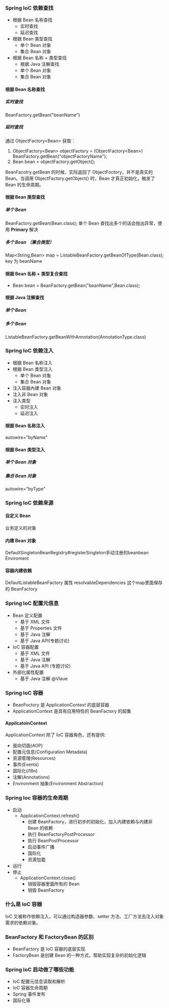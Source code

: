 ### Spring IoC 依赖查找
- 根据 Bean 名称查找 
	- 实时查找 
	- 延迟查找
- 根据 Bean 类型查找
	- 单个 Bean 对象
	-  集合 Bean 对象
-  根据 Bean 名称 + 类型查找
	-  根据 Java 注解查找
	-  单个 Bean 对象
	-   集合 Bean 对象


#### 根据 Bean 名称查找 
##### 实时查找
BeanFactory.getBean("beanName")

##### 延时查找
通过 ObjectFactory\<Bean\> 获取：
1. ObjectFactory\<Bean\> objectFactory = (ObjectFactory\<Bean\>) BeanFactory.getBean("objectFactoryName");
2. Bean bean = objectFactory.getObject();

BeanFacotry.getBean 的时候，实际返回了 ObjectFoctory，并不是真实的 Bean。当调用 ObjectFactory.getObject() 时，Bean 才真正初始化，触发了 Bean 的生命周期。

#### 根据 Bean 类型查找
##### 单个 Bean
BeanFactory.getBean(Bean.class);
单个 Bean 查找出多个的话会抛出异常，使用 **Primary** 解决

##### 多个 Bean （集合类型）
Map<String,Bean> map = ListableBeanFactory.getBeanOfType(Bean.class);
key 为 beanName

#### 根据 Bean 名称 + 类型复合查找
- Bean bean = BeanFactory.getBean("beanName",Bean.class);

#### 根据 Java 注解查找
##### 单个 Bean 

##### 多个 Bean
ListableBeanFactory.getBeanWithAnnotation(AnnotationType.class)


### Spring IoC 依赖注入
 - 根据 Bean 名称注入
 - 根据 Bean 类型注入
	 - 单个 Bean 对象
	 - 集合 Bean 对象
 - 注入容器內建 Bean 对象
 - 注入非 Bean 对象
 - 注入类型
	 - 实时注入
	 - 延迟注入


#### 根据 Bean 名称注入
autowire="byName"
#### 根据 Bean 类型注入
##### 单个 Bean 对象
##### 集合 Bean 对象
autowire="byType"


### Spring IoC 依赖来源
#### 自定义 Bean
业务定义的对象
#### 内建 Bean 对象
DefaultSingletonBeanRegistry#registerSingleton手动注册的beanbean
Enviroment
#### 容器内建依赖  
DefaultListableBeanFactory 属性 resolvableDependencies 这个map里面保存的
BeanFactory

### Spring IoC 配置元信息
 - Bean 定义配置  
	- 基于 XML 文件
	- 基于 Properties 文件
	- 基于 Java 注解
	- 基于 Java API(专题讨论)
- IoC 容器配置
	- 基于 XML 文件
    - 基于 Java 注解
    - 基于 Java API (专题讨论) 
-  外部化属性配置
	-   基于 Java 注解 @Vlaue

### Spring IoC 容器
- BeanFoctory 是 ApplicationContext 的底层容器
- ApplicationContext 是具有应用特性的 BeanFactory 的超集

#### AppilcatoinContext
ApplicationContext 除了 IoC 容器角色，还有提供:
- 面向切面(AOP)
- 配置元信息(Configuration Metadata)
- 资源管理(Resources)
- 事件(Events)
- 国际化(i18n)
- 注解(Annotations)
- Environment 抽象(Environment Abstraction)


### Spring Ioc 容器的生命周期
- 启动
	- ApplicationContext.refresh()
		- 创建 BeanFactory，进行初步的初始化，加入内建依赖与内建非 Bean 的依赖
		- 执行 BeanFactoryPostProcessor
		- 执行 BeanPostProcessor
		- 启动事件广播
		- 国际化
		- 资源加载
- 运行
- 停止
	- ApplicationContext.close()
		- 销毁容器里面所有的 Bean
		- 销毁 BeanFactory


### 什么是 IoC 容器
IoC 又被称作依赖注入，可以通过构造器参数、setter 方法、工厂方法去注入对象需求的依赖对象。

### BeanFactory 和 FactoryBean 的区别
- BeanFactory 是 IoC 容器的底层实现
- FactoryBean 是创建 Bean 的一种方式，帮助实现复杂的初始化逻辑

### Spring IoC 启动做了哪些功能
 - IoC 配置元信息读取和解析
 - IoC 容器生命周期
 - Spring 事件发布
 - 国际化等






